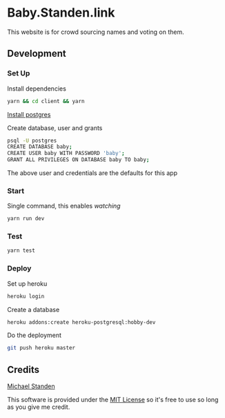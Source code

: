 # Baby.Standen.link

This website is for crowd sourcing names and voting on them.

## Development

### Set Up

Install dependencies

```sh
yarn && cd client && yarn
```

[Install postgres](https://www.postgresql.org/download/)

Create database, user and grants

```sh
psql -U postgres
CREATE DATABASE baby;
CREATE USER baby WITH PASSWORD 'baby';
GRANT ALL PRIVILEGES ON DATABASE baby TO baby;
```

The above user and credentials are the defaults for this app

### Start

Single command, this enables *watching*

```sh
yarn run dev
```

### Test

```sh
yarn test
```

### Deploy

Set up heroku

```sh
heroku login
```

Create a database

```sh
heroku addons:create heroku-postgresql:hobby-dev
```

Do the deployment

```sh
git push heroku master
```

## Credits

[Michael Standen](https://michael.standen.link)

This software is provided under the [MIT License](https://tldrlegal.com/license/mit-license) so it's free to use so long as you give me credit.
